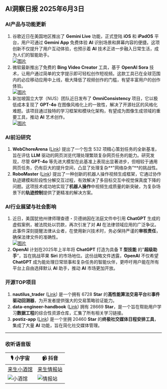 ## AI洞察日报 2025年6月3日

### **AI产品与功能更新**
1.  谷歌近日在美国地区推出了 **Gemini Live** 功能，正式登陆 **iOS** 和 **iPadOS** 平台，用户可通过 **Gemini App** 免费体验 **AI** 识别场景和屏幕内容的便捷。这项创新不仅提升了用户互动体验，也预示着 **AI** 技术正进一步融入日常生活，成为人们的智能助手。 <br/> [![图片](https://upload.chinaz.com/2025/0603/6388453725280965957304782.png)](https://upload.chinaz.com/2025/0603/6388453725280965957304782.png) <br/>
2.  微软最新推出了免费的 **Bing Video Creator** 工具，基于 **OpenAI Sora** 技术，让用户通过简单的文字提示即可轻松创作短视频。这款工具已在全球范围内的必应移动应用中上线，极大降低了视频创作的门槛，有望丰富用户的创作体验。 <br/> [![图片](https://upload.chinaz.com/2025/0603/6388453719041406883771175.png)](https://upload.chinaz.com/2025/0603/6388453719041406883771175.png) <br/>
3.  新加坡国立大学（NUS）团队近日发布了 **OmniConsistency** 项目，它以极低成本复现了 **GPT-4o** 在图像风格化上的一致性，解决了开源社区的风格化难题。该项目通过独特的学习框架和模块化架构，有望成为图像生成领域的重要工具，推动 **AI** 艺术创作。 <br/> [![图片](https://upload.chinaz.com/2025/0603/6388453880310640421505355.png)](https://upload.chinaz.com/2025/0603/6388453880310640421505355.png) <br/>

### **AI前沿研究**
1.  **WebChoreArena** ([Link](https://arxiv.org/abs/2506.01952)) 提出了一个包含 532 项精心策划任务的全新基准，旨在评估 **LLM** 驱动的网页浏览代理处理繁琐复杂网页任务的能力。研究发现，尽管 **GPT-4o** 等先进大模型在此基准上表现出显著进步，但相较于通用网页任务，仍有巨大的提升空间，凸显了处理复杂**"网络杂务”**的挑战性。
2.  **RoboMaster** ([Link](https://arxiv.org/abs/2506.01943)) 提出了一种创新的机器人操作视频生成框架，它通过协作轨迹建模和阶段性分解交互过程，有效解决了多目标交互中视觉保真度下降的问题。这项技术成功地实现了**机器人操作**中视频生成质量的新突破，为复杂场景下的**轨迹控制**提供了更精准的解决方案。

### **AI行业展望与社会影响**
1.  近日，美国犹他州律师理查德・贝德纳因在法庭文件中引用 **ChatGPT** 生成的虚假案例，被法院处以罚款，再次引发了对 **AI** 在法律领域应用的广泛争议。此事件深刻提醒法律从业者，在使用新兴技术时，务必保持严谨的**审核责任**，确保法律文件的准确性。 <br/> [![图片](https://pic.chinaz.com/picmap/202304121052180076_0.jpg)](https://pic.chinaz.com/picmap/202304121052180076_0.jpg) <br/>
2.  **OpenAI** 计划在2025年上半年将 **ChatGPT** 打造为具备 **T 型技能** 的"**超级助手**”，旨在挑战苹果 **Siri** 的市场地位。这份战略文件透露，**OpenAI** 不仅希望 **ChatGPT** 成为能处理日常琐事和复杂任务的智能伙伴，更呼吁用户能在所有平台上自由选择默认 **AI** 助手，推动 **AI** 市场更加开放。

### **开源TOP项目**
1.  **nautilus_trader** ([Link](https://github.com/nautechsystems/nautilus_trader)) 是一个拥有 6728 **Star** 的**高性能算法交易平台**和**事件驱动回测器**，为开发者提供强大的交易策略验证能力。
2.  **data-engineer-handbook** ([Link](https://github.com/DataExpert-io/data-engineer-handbook)) 拥有 28669 **Star**，是一个旨在帮助用户学习**数据工程**的综合性资源仓库，汇集了所有相关学习链接。
3.  **postiz-app** ([Link](https://github.com/gitroomhq/postiz-app)) 是一个坐拥 20460 **Star** 的**终极社交媒体日程安排工具**，集成了大量 **AI** 功能，旨在简化社交媒体管理。

---

### **收听语音版**

| 🎙️ **小宇宙** | 📹 **抖音** |
| --- | --- |
| [来生小酒馆](https://www.xiaoyuzhoufm.com/podcast/683c62b7c1ca9cf575a5030e)  |   [来生情报站](https://www.douyin.com/user/MS4wLjABAAAAwpwqPQlu38sO38VyWgw9ZjDEnN4bMR5j8x111UxpseHR9DpB6-CveI5KRXOWuFwG)| 
| ![小酒馆](https://s1.imagehub.cc/images/2025/06/24/f959f7984e9163fc50d3941d79a7f262.md.png) | ![情报站](https://s1.imagehub.cc/images/2025/06/24/7fc30805eeb831e1e2baa3a240683ca3.md.png) |